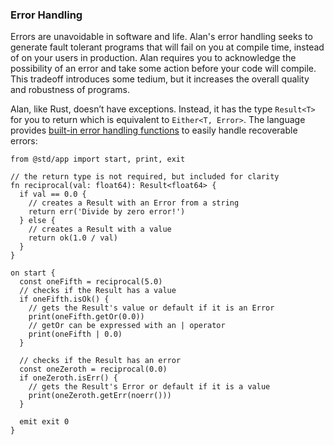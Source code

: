 ### Error Handling

Errors are unavoidable in software and life. Alan's error handling seeks to generate fault tolerant programs that will fail on you at compile time, instead of on your users in production. Alan requires you to acknowledge the possibility of an error and take some action before your code will compile. This tradeoff introduces some tedium, but it increases the overall quality and robustness of programs.

Alan, like Rust, doesn’t have exceptions. Instead, it has the type `Result<T>` for you to return which is equivalent to `Either<T, Error>`. The language provides [built-in error handling functions](./builtins/result_maybe.md#result-and-error-functions) to easily handle recoverable errors: 

```rust,editable
from @std/app import start, print, exit

// the return type is not required, but included for clarity
fn reciprocal(val: float64): Result<float64> {
  if val == 0.0 {
    // creates a Result with an Error from a string
    return err('Divide by zero error!')
  } else {
    // creates a Result with a value
    return ok(1.0 / val)
  }
}

on start {
  const oneFifth = reciprocal(5.0)
  // checks if the Result has a value
  if oneFifth.isOk() {
    // gets the Result's value or default if it is an Error
    print(oneFifth.getOr(0.0))
    // getOr can be expressed with an | operator
    print(oneFifth | 0.0)
  }

  // checks if the Result has an error
  const oneZeroth = reciprocal(0.0)
  if oneZeroth.isErr() {
    // gets the Result's Error or default if it is a value
    print(oneZeroth.getErr(noerr()))
  }

  emit exit 0
}
```

